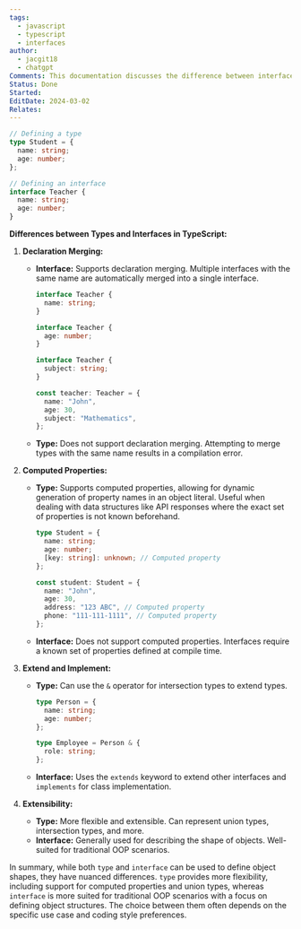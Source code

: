 ```yaml
---
tags:
  - javascript
  - typescript
  - interfaces
author:
  - jacgit18
  - chatgpt
Comments: This documentation discusses the difference between interfaces and types.
Status: Done
Started: 
EditDate: 2024-03-02
Relates:
---
```

```typescript
// Defining a type
type Student = {
  name: string;
  age: number;
};

// Defining an interface
interface Teacher {
  name: string;
  age: number;
}
```

**Differences between Types and Interfaces in TypeScript:**

1. **Declaration Merging:**
   - **Interface:** Supports declaration merging. Multiple interfaces with the same name are automatically merged into a single interface.
     ```typescript
     interface Teacher {
       name: string;
     }

     interface Teacher {
       age: number;
     }

     interface Teacher {
       subject: string;
     }

     const teacher: Teacher = {
       name: "John",
       age: 30,
       subject: "Mathematics",
     };
     ```
   - **Type:** Does not support declaration merging. Attempting to merge types with the same name results in a compilation error.

2. **Computed Properties:**
   - **Type:** Supports computed properties, allowing for dynamic generation of property names in an object literal. Useful when dealing with data structures like API responses where the exact set of properties is not known beforehand.
     ```typescript
     type Student = {
       name: string;
       age: number;
       [key: string]: unknown; // Computed property
     };

     const student: Student = {
       name: "John",
       age: 30,
       address: "123 ABC", // Computed property
       phone: "111-111-1111", // Computed property
     };
     ```
   - **Interface:** Does not support computed properties. Interfaces require a known set of properties defined at compile time.

3. **Extend and Implement:**
   - **Type:** Can use the `&` operator for intersection types to extend types.
     ```typescript
     type Person = {
       name: string;
       age: number;
     };

     type Employee = Person & {
       role: string;
     };
     ```
   - **Interface:** Uses the `extends` keyword to extend other interfaces and `implements` for class implementation.

4. **Extensibility:**
   - **Type:** More flexible and extensible. Can represent union types, intersection types, and more.
   - **Interface:** Generally used for describing the shape of objects. Well-suited for traditional OOP scenarios.

In summary, while both `type` and `interface` can be used to define object shapes, they have nuanced differences. `type` provides more flexibility, including support for computed properties and union types, whereas `interface` is more suited for traditional OOP scenarios with a focus on defining object structures. The choice between them often depends on the specific use case and coding style preferences.
